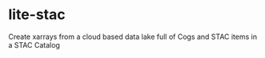 # lite-stac

Create xarrays from a cloud based data lake full of Cogs and STAC items in a STAC Catalog


